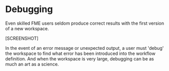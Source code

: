 # Debugging #
Even skilled FME users seldom produce correct results with the first version of a new workspace.

[SCREENSHOT]

In the event of an error message or unexpected output, a user must 'debug' the workspace to find what error has been introduced into the workflow definition. And when the workspace is very large, debugging can be as much an art as a science.

